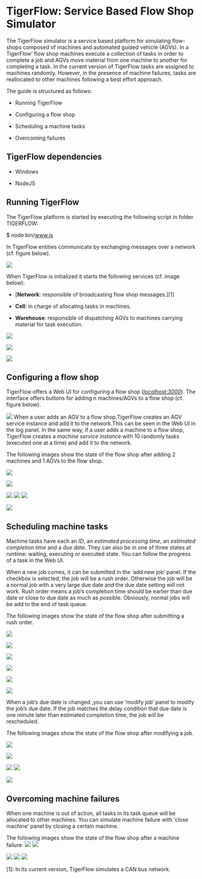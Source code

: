 TigerFlow: Service Based Flow Shop Simulator
============================================

The TigerFlow simulator is a service based platform for simulating
flow-shops composed of machines and automated guided vehicle (AGVs). In
a TigerFlow’ flow shop machines execute a collection of tasks in order
to complete a job and AGVs move material from one machine to another for
completing a task. In the current version of TigerFlow tasks are
assigned to machines randomly. However, in the presence of machine
failures, tasks are reallocated to other machines following a best
effort approach.

The guide is structured as follows:

-   Running TigerFlow

-   Configuring a flow shop

-   Scheduling a machine tasks

-   Overcoming failures

TigerFlow dependencies
----------------------

-   Windows

-   NodeJS

Running TigerFlow
-----------------

The TigerFlow platform is started by executing the following script in
folder TIGERFLOW:

\$ node bin/www.js

In TigerFlow entities communicate by exchanging messages over a network
(cf. figure below).

![](https://github.com/txhwutu/TigerFlow/blob/master/image/image001.png)

When TigerFlow is initialized it starts the following services (cf.
image below):

-   [**Network**: responsible of broadcasting flow shop messages.][1]

-   **Cell**: in charge of allocating tasks in machines.

-   **Warehouse**: responsible of dispatching AGVs to machines carrying
    material for task execution.

![](https://github.com/txhwutu/TigerFlow/blob/master/image/image003.png)

![](https://github.com/txhwutu/TigerFlow/blob/master/image/image004.png)

![](https://github.com/txhwutu/TigerFlow/blob/master/image/image005.png)

Configuring a flow shop
-----------------------

TigerFlow offers a Web UI for configuring a flow shop
([*localhost:3000*](http://localhost:3000)). The interface offers
buttons for adding n machines/AGVs to a flow shop (cf. figure below).

![](https://github.com/txhwutu/TigerFlow/blob/master/image/image006.png)
When a user adds an AGV to a flow shop,TigerFlow creates an AGV service 
instance and add it to the network.This can be seen in the Web UI in the
log panel. In the same way, if a user adds a machine to a flow shop, 
TigerFlow creates a *machine service instance* with 10 randomly 
tasks (executed one at a time) and add it to the network.

The following images show the state of the flow shop after adding 2
machines and 1 AGVs to the flow shop.

![](https://github.com/txhwutu/TigerFlow/blob/master/image/image008.png)

![](https://github.com/txhwutu/TigerFlow/blob/master/image/image010.png)

![](https://github.com/txhwutu/TigerFlow/blob/master/image/image011.png)
![](https://github.com/txhwutu/TigerFlow/blob/master/image/image012.png)
![](https://github.com/txhwutu/TigerFlow/blob/master/image/image013.png)

![](https://github.com/txhwutu/TigerFlow/blob/master/image/image014.png)

Scheduling machine tasks
------------------------

Machine tasks have each an *ID*, an *estimated processing time*, an
*estimated completion time* and a *due date*. They can also be in one of
three states at runtime: waiting, executing or executed state. You can
follow the progress of a task in the Web UI.

When a new job comes, it can be submitted in the ‘add new job’ panel. If
the checkbox is selected, the job will be a rush order. Otherwise the
job will be a normal job with a very large due date and the due date
setting will not work. Rush order means a job’s completion time should
be earlier than due date or close to due date as much as possible.
Obviously, normal jobs will be add to the end of task queue.

The following images show the state of the flow shop after submitting a
rush order.

![](https://github.com/txhwutu/TigerFlow/blob/master/image/image015.png)

![](https://github.com/txhwutu/TigerFlow/blob/master/image/image017.png)

![](https://github.com/txhwutu/TigerFlow/blob/master/image/image018.png)

![](https://github.com/txhwutu/TigerFlow/blob/master/image/image019.png)

![](https://github.com/txhwutu/TigerFlow/blob/master/image/image020.png)

![](https://github.com/txhwutu/TigerFlow/blob/master/image/image021.png)

When a job’s due date is changed ,you can use ‘modify job’ panel to
modify the job’s due date. If the job matches the delay condition that
due date is one minute later than estimated completion time, the job
will be rescheduled.

The following images show the state of the flow shop after modifying a
job.

![](https://github.com/txhwutu/TigerFlow/blob/master/image/image022.png)

![](https://github.com/txhwutu/TigerFlow/blob/master/image/image024.png)

![](https://github.com/txhwutu/TigerFlow/blob/master/image/image025.png)
![](https://github.com/txhwutu/TigerFlow/blob/master/image/image026.png)

![](https://github.com/txhwutu/TigerFlow/blob/master/image/image027.png)

Overcoming machine failures
---------------------------

When one machine is out of action, all tasks in its task queue will be
allocated to other machines. You can simulate machine failure with
‘close machine’ panel by closing a certain machine.

The following images show the state of the flow shop after a machine
failure. 
![](https://github.com/txhwutu/TigerFlow/blob/master/image/image028.png)
![](https://github.com/txhwutu/TigerFlow/blob/master/image/image030.png)

![](https://github.com/txhwutu/TigerFlow/blob/master/image/image031.png)
![](https://github.com/txhwutu/TigerFlow/blob/master/image/image032.png)
![](https://github.com/txhwutu/TigerFlow/blob/master/image/image033.png)

[1]: In its current version, TigerFlow simulates a CAN bus network.
